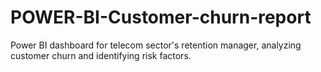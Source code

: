 # POWER-BI-Customer-churn-report
Power BI dashboard for telecom sector's retention manager, analyzing customer churn and identifying risk factors.
